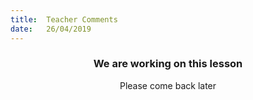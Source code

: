 ```yaml
---
title:  Teacher Comments
date:   26/04/2019
---
```


### <center>We are working on this lesson</center>
<center>Please come back later</center>